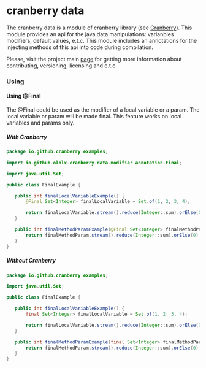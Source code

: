 # cranberry data

The cranberry data is a module of cranberry library (see [Cranberry](../README.md)). This module provides an api for the java data manipulations: varianbles modifiers, default values, e.t.c. This module includes an annotations for the injecting methods of this api into code during compilation.

Please, visit the project main [page](../README.md) for getting more information about contributing, versioning, licensing and e.t.c.

### Using

#### Using @Final

The @Final could be used as the modifier of a local variable or a param. The local variable or param will be made final. This feature works on local variables and params only.

##### With Cranberry
 ```java
package io.github.cranberry.examples;

import io.github.ololx.cranberry.data.modifier.annotation.Final;

import java.util.Set;

public class FinalExample {

    public int finalLocalVariableExample() {
        @Final Set<Integer> finalLocalVariable = Set.of(1, 2, 3, 4);

        return finalLocalVariable.stream().reduce(Integer::sum).orElse(0);
    }

    public int finalMethodParamExample(@Final Set<Integer> finalMethodParam) {
        return finalMethodParam.stream().reduce(Integer::sum).orElse(0);
    }
}
 ```

##### Without Cranberry

 ```java
package io.github.cranberry.examples;

import java.util.Set;

public class FinalExample {

    public int finalLocalVariableExample() {
        final Set<Integer> finalLocalVariable = Set.of(1, 2, 3, 4);

        return finalLocalVariable.stream().reduce(Integer::sum).orElse(0);
    }

    public int finalMethodParamExample(final Set<Integer> finalMethodParam) {
        return finalMethodParam.stream().reduce(Integer::sum).orElse(0);
    }
}
 ```
